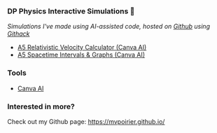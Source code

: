 ### DP Physics Interactive Simulations 🚀
_Simulations I've made using AI-assisted code, hosted on [Github](https://github.com/mvpoirier/) using [Githack](https://raw.githack.com/)_
- [A5 Relativistic Velocity Calculator (Canva AI)](https://raw.githack.com/mvpoirier/Javascript/master/CanvaAI/relativisticVelocity.html)
- [A5 Spacetime Intervals & Graphs (Canva AI)](https://raw.githack.com/mvpoirier/Javascript/master/CanvaAI/spacetimeGraph.html)

### Tools
- [Canva AI](https://www.canva.com/ai)

### Interested in more?
Check out my Github page: https://mvpoirier.github.io/

